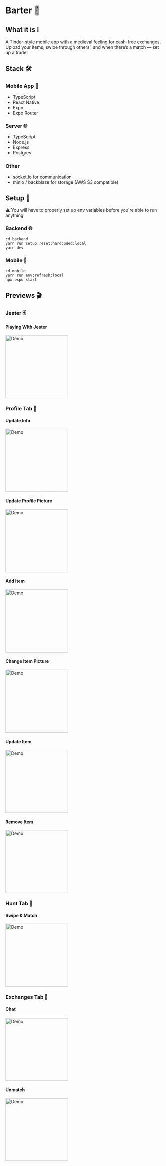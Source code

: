 # Barter 🤝

## What it is ℹ️

A Tinder-style mobile app with a medieval feeling for cash-free exchanges. Upload your items, swipe through others', and when there’s a match — set up a trade!

## Stack 🛠️

### Mobile App 📱

- TypeScript
- React Native
- Expo
- Expo Router

### Server 🌐

- TypeScript
- Node.js
- Express
- Postgres

### Other

- socket.io for communication
- minio / backblaze for storage (AWS S3 compatible)

## Setup 🚀

⚠️ You will have to properly set up env variables before you're able to run anything

### Backend 🌐

```
cd backend
yarn run setup:reset:hardcoded:local
yarn dev
```

### Mobile 📱

```
cd mobile
yarn run env:refresh:local
npx expo start
```

## Previews 🎬

### Jester 🃏

#### Playing With Jester

<img src="media/jester.gif" alt="Demo" width="200"/>

### Profile Tab 👤

#### Update Info

<img src="media/profile/update_info.gif" alt="Demo" width="200"/>

#### Update Profile Picture

<img src="media/profile/update_profile_pic.gif" alt="Demo" width="200"/>

#### Add Item

<img src="media/profile/add_item.gif" alt="Demo" width="200"/>

#### Change Item Picture

<img src="media/profile/change_item_pic.gif" alt="Demo" width="200"/>

#### Update Item

<img src="media/profile/update_item.gif" alt="Demo" width="200"/>

#### Remove Item

<img src="media/profile/remove_item.gif" alt="Demo" width="200"/>

### Hunt Tab 🎯

#### Swipe & Match

<img src="media/hunt/swipe.gif" alt="Demo" width="200"/>

### Exchanges Tab 🤝

#### Chat

<img src="media/exchanges/chat.gif" alt="Demo" width="200"/>

#### Unmatch

<img src="media/exchanges/unmatch.gif" alt="Demo" width="200"/>
